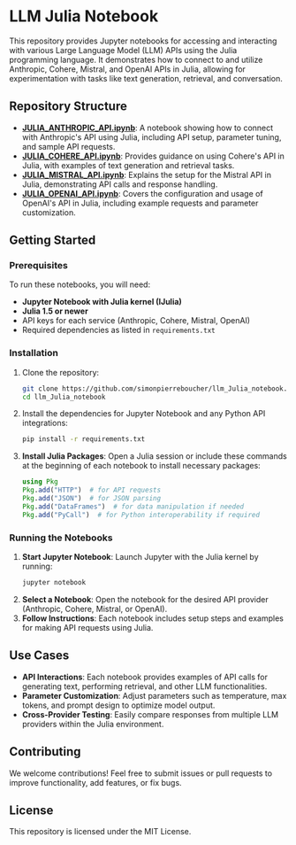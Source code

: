 # LLM Julia Notebook

This repository provides Jupyter notebooks for accessing and interacting with various Large Language Model (LLM) APIs using the Julia programming language. It demonstrates how to connect to and utilize Anthropic, Cohere, Mistral, and OpenAI APIs in Julia, allowing for experimentation with tasks like text generation, retrieval, and conversation.

## Repository Structure

- **[JULIA_ANTHROPIC_API.ipynb](https://github.com/simonpierreboucher/llm_Julia_notebook/blob/main/JULIA_ANTHROPIC_API.ipynb)**: A notebook showing how to connect with Anthropic's API using Julia, including API setup, parameter tuning, and sample API requests.
- **[JULIA_COHERE_API.ipynb](https://github.com/simonpierreboucher/llm_Julia_notebook/blob/main/JULIA_COHERE_API.ipynb)**: Provides guidance on using Cohere's API in Julia, with examples of text generation and retrieval tasks.
- **[JULIA_MISTRAL_API.ipynb](https://github.com/simonpierreboucher/llm_Julia_notebook/blob/main/JULIA_MISTRAL_API.ipynb)**: Explains the setup for the Mistral API in Julia, demonstrating API calls and response handling.
- **[JULIA_OPENAI_API.ipynb](https://github.com/simonpierreboucher/llm_Julia_notebook/blob/main/JULIA_OPENAI_API.ipynb)**: Covers the configuration and usage of OpenAI's API in Julia, including example requests and parameter customization.

## Getting Started

### Prerequisites

To run these notebooks, you will need:
- **Jupyter Notebook with Julia kernel (IJulia)**
- **Julia 1.5 or newer**
- API keys for each service (Anthropic, Cohere, Mistral, OpenAI)
- Required dependencies as listed in `requirements.txt`

### Installation

1. Clone the repository:

   ```bash
   git clone https://github.com/simonpierreboucher/llm_Julia_notebook.git
   cd llm_Julia_notebook
   ```

2. Install the dependencies for Jupyter Notebook and any Python API integrations:

   ```bash
   pip install -r requirements.txt
   ```

3. **Install Julia Packages**: Open a Julia session or include these commands at the beginning of each notebook to install necessary packages:

   ```julia
   using Pkg
   Pkg.add("HTTP")  # for API requests
   Pkg.add("JSON")  # for JSON parsing
   Pkg.add("DataFrames")  # for data manipulation if needed
   Pkg.add("PyCall")  # for Python interoperability if required
   ```

### Running the Notebooks

1. **Start Jupyter Notebook**: Launch Jupyter with the Julia kernel by running:
   ```bash
   jupyter notebook
   ```
2. **Select a Notebook**: Open the notebook for the desired API provider (Anthropic, Cohere, Mistral, or OpenAI).
3. **Follow Instructions**: Each notebook includes setup steps and examples for making API requests using Julia.

## Use Cases

- **API Interactions**: Each notebook provides examples of API calls for generating text, performing retrieval, and other LLM functionalities.
- **Parameter Customization**: Adjust parameters such as temperature, max tokens, and prompt design to optimize model output.
- **Cross-Provider Testing**: Easily compare responses from multiple LLM providers within the Julia environment.

## Contributing

We welcome contributions! Feel free to submit issues or pull requests to improve functionality, add features, or fix bugs.

## License

This repository is licensed under the MIT License.
